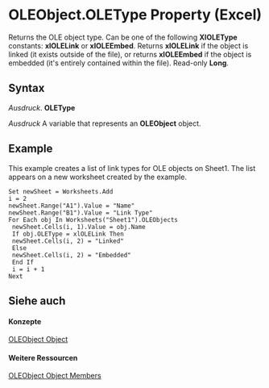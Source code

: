 
# OLEObject.OLEType Property (Excel)

Returns the OLE object type. Can be one of the following  **XlOLEType** constants: **xlOLELink** or **xlOLEEmbed**. Returns **xlOLELink** if the object is linked (it exists outside of the file), or returns **xlOLEEmbed** if the object is embedded (it's entirely contained within the file). Read-only **Long**.


## Syntax

 _Ausdruck_. **OLEType**

 _Ausdruck_ A variable that represents an **OLEObject** object.


## Example

This example creates a list of link types for OLE objects on Sheet1. The list appears on a new worksheet created by the example.


```
Set newSheet = Worksheets.Add 
i = 2 
newSheet.Range("A1").Value = "Name" 
newSheet.Range("B1").Value = "Link Type" 
For Each obj In Worksheets("Sheet1").OLEObjects 
 newSheet.Cells(i, 1).Value = obj.Name 
 If obj.OLEType = xlOLELink Then 
 newSheet.Cells(i, 2) = "Linked" 
 Else 
 newSheet.Cells(i, 2) = "Embedded" 
 End If 
 i = i + 1 
Next
```


## Siehe auch


#### Konzepte


[OLEObject Object](bc3ef12d-1531-6c21-71ab-3df6bb851f3b.md)
#### Weitere Ressourcen


[OLEObject Object Members](http://msdn.microsoft.com/library/fcee0a0a-a270-9f03-37f6-eb5989797bba%28Office.15%29.aspx)